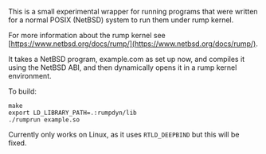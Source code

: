 This is a small experimental wrapper for running programs that were written for a normal POSIX (NetBSD) system to run them under rump kernel.

For more information about the rump kernel see [https://www.netbsd.org/docs/rump/](https://www.netbsd.org/docs/rump/).

It takes a NetBSD program, example.com as set up now, and compiles it using the NetBSD ABI, and then dynamically opens it in a rump kernel environment.

To build: 
````
make
export LD_LIBRARY_PATH=.:rumpdyn/lib
./rumprun example.so
````

Currently only works on Linux, as it uses ```RTLD_DEEPBIND``` but this will be fixed.

